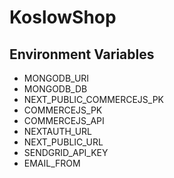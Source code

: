 # KoslowShop

## Environment Variables

- MONGODB_URI
- MONGODB_DB
- NEXT_PUBLIC_COMMERCEJS_PK
- COMMERCEJS_PK
- COMMERCEJS_API
- NEXTAUTH_URL
- NEXT_PUBLIC_URL
- SENDGRID_API_KEY
- EMAIL_FROM
